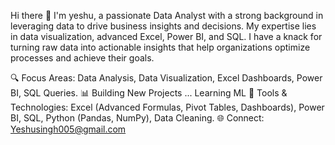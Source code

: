 Hi there 👋
I'm yeshu, a passionate Data Analyst with a strong background in leveraging data to drive business insights and decisions.
My expertise lies in data visualization, advanced Excel, Power BI, and SQL.
I have a knack for turning raw data into actionable insights that help organizations optimize processes and achieve their goals.

🔍 Focus Areas: Data Analysis, Data Visualization, Excel Dashboards, Power BI, SQL Queries.
📊 Building New Projects ... Learning ML
  🚀 Tools & Technologies: Excel (Advanced Formulas, Pivot Tables, Dashboards), Power BI, SQL, Python (Pandas, NumPy), Data Cleaning.
  🌐 Connect: [Yeshusingh005@gmail.com](url)
